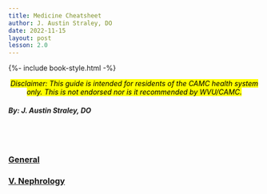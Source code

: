 ```yaml
---
title: Medicine Cheatsheet
author: J. Austin Straley, DO
date: 2022-11-15
layout: post
lesson: 2.0
---
```


{%- include book-style.html -%}

*<center><mark> Disclaimer: This guide is intended for residents of the CAMC health system only. This is not endorsed nor is it recommended by WVU/CAMC. </mark></center>*
##### By: J. Austin Straley, DO
<br>
<br>

### [General][0]
### [V. Nephrology][5]

[0]: /feed/mcspages/0.0-general
[5]: /feed/mcspages/2.5-num-toc